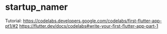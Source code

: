 # startup_namer

Tutorial: 
https://codelabs.developers.google.com/codelabs/first-flutter-app-pt1/#2
https://flutter.dev/docs/codelabs#write-your-first-flutter-app-part-1
